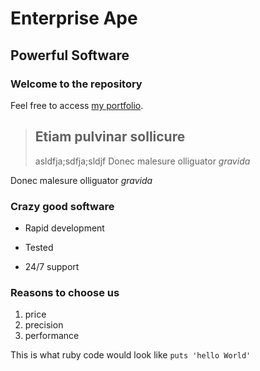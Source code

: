 Enterprise Ape
==============

Powerful Software
-----------------

### Welcome to the repository

Feel free to access [my portfolio](http://vk.com/igrudetskyi).

> ## Etiam pulvinar sollicure
>
> asldfja;sdfja;sldjf
> Donec malesure olliguator *gravida*


Donec malesure olliguator *gravida*

### Crazy good software
* Rapid development
+ Tested
- 24/7 support

### Reasons to choose us
1. price
2. precision
3. performance

This is what ruby code would look like `puts 'hello World'`